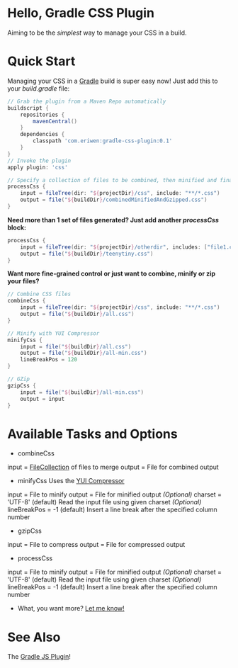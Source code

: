 # Hello, Gradle CSS Plugin #
Aiming to be the *simplest* way to manage your CSS in a build.

# Quick Start #
Managing your CSS in a [Gradle](http://gradle.org) build is super easy now! Just add this to your *build.gradle* file:

```groovy
// Grab the plugin from a Maven Repo automatically
buildscript {
    repositories {
        mavenCentral()
    }
    dependencies {
        classpath 'com.eriwen:gradle-css-plugin:0.1'
    }
}
// Invoke the plugin
apply plugin: 'css'

// Specify a collection of files to be combined, then minified and finally GZip compressed.
processCss {
    input = fileTree(dir: "${projectDir}/css", include: "**/*.css")
    output = file("${buildDir}/combinedMinifiedAndGzipped.css")
}
```

**Need more than 1 set of files generated? Just add another *processCss* block:**

```groovy
processCss {
    input = fileTree(dir: "${projectDir}/otherdir", includes: ["file1.css", "file2.css"])
    output = file("${buildDir}/teenytiny.css")
}
```

**Want more fine-grained control or just want to combine, minify or zip your files?**

```groovy
// Combine CSS files
combineCss {
    input = fileTree(dir: "${projectDir}/css", include: "**/*.css")
    output = file("${buildDir}/all.css")
}

// Minify with YUI Compressor
minifyCss {
    input = file("${buildDir}/all.css")
    output = file("${buildDir}/all-min.css")
    lineBreakPos = 120
}

// GZip
gzipCss {
    input = file("${buildDir}/all-min.css")
    output = input
}
```

# Available Tasks and Options #
 - combineCss

input = [FileCollection](http://gradle.org/current/docs/javadoc/org/gradle/api/file/FileCollection.html) of files to merge
output = File for combined output

 - minifyCss Uses the [YUI Compressor](http://developer.yahoo.com/yui/compressor/)

input = File to minify
output = File for minified output
*(Optional)* charset = 'UTF-8' (default) Read the input file using given charset
*(Optional)* lineBreakPos = -1 (default) Insert a line break after the specified column number

 - gzipCss

input = File to compress
output = File for compressed output

 - processCss

input = File to minify
output = File for minified output
*(Optional)* charset = 'UTF-8' (default) Read the input file using given charset
*(Optional)* lineBreakPos = -1 (default) Insert a line break after the specified column number

 - What, you want more? [Let me know!](https://github.com/eriwen/gradle-css-plugin/issues)

# See Also #
The [Gradle JS Plugin](https://github.com/eriwen/gradle-js-plugin)!
